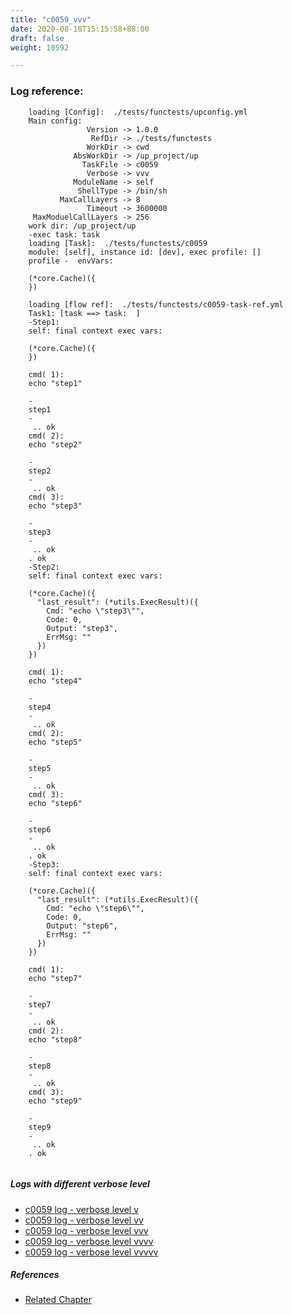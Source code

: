 ```yaml
---
title: "c0059_vvv"
date: 2020-08-18T15:15:58+88:00
draft: false
weight: 10592

---
```


### Log reference: <no value>

```
    loading [Config]:  ./tests/functests/upconfig.yml
    Main config:
                 Version -> 1.0.0
                  RefDir -> ./tests/functests
                 WorkDir -> cwd
              AbsWorkDir -> /up_project/up
                TaskFile -> c0059
                 Verbose -> vvv
              ModuleName -> self
               ShellType -> /bin/sh
           MaxCallLayers -> 8
                 Timeout -> 3600000
     MaxModuelCallLayers -> 256
    work dir: /up_project/up
    -exec task: task
    loading [Task]:  ./tests/functests/c0059
    module: [self], instance id: [dev], exec profile: []
    profile -  envVars:
    
    (*core.Cache)({
    })
    
    loading [flow ref]:  ./tests/functests/c0059-task-ref.yml
    Task1: [task ==> task:  ]
    -Step1:
    self: final context exec vars:
    
    (*core.Cache)({
    })
    
    cmd( 1):
    echo "step1"
    
    -
    step1
    -
     .. ok
    cmd( 2):
    echo "step2"
    
    -
    step2
    -
     .. ok
    cmd( 3):
    echo "step3"
    
    -
    step3
    -
     .. ok
    . ok
    -Step2:
    self: final context exec vars:
    
    (*core.Cache)({
      "last_result": (*utils.ExecResult)({
        Cmd: "echo \"step3\"",
        Code: 0,
        Output: "step3",
        ErrMsg: ""
      })
    })
    
    cmd( 1):
    echo "step4"
    
    -
    step4
    -
     .. ok
    cmd( 2):
    echo "step5"
    
    -
    step5
    -
     .. ok
    cmd( 3):
    echo "step6"
    
    -
    step6
    -
     .. ok
    . ok
    -Step3:
    self: final context exec vars:
    
    (*core.Cache)({
      "last_result": (*utils.ExecResult)({
        Cmd: "echo \"step6\"",
        Code: 0,
        Output: "step6",
        ErrMsg: ""
      })
    })
    
    cmd( 1):
    echo "step7"
    
    -
    step7
    -
     .. ok
    cmd( 2):
    echo "step8"
    
    -
    step8
    -
     .. ok
    cmd( 3):
    echo "step9"
    
    -
    step9
    -
     .. ok
    . ok
    
```

##### Logs with different verbose level
* [c0059 log - verbose level v](../../logs/c0059_v)
* [c0059 log - verbose level vv](../../logs/c0059_vv)
* [c0059 log - verbose level vvv](../../logs/c0059_vvv)
* [c0059 log - verbose level vvvv](../../logs/c0059_vvvv)
* [c0059 log - verbose level vvvvv](../../logs/c0059_vvvvv)

##### References
* [Related Chapter](../../organization/c0059)
